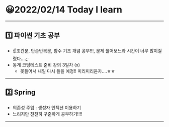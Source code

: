 # 😀2022/02/14 Today I learn
-------------------------
## 1️⃣ 파이썬 기초 공부
  * ☝️조건문, 단순반복문, 함수 기초 개념 공부!!!, 문제 풀어보느라 시간이 너무 많이걸렸다....;;
  * 동계 코딩테스트 준비 강의 3일차 (x)
    * 못들어서 내일 다시 들을 예정!! 미리미리듣자....ㅎㅎ
------------------------
## 2️⃣ Spring
  * 의존성 주입 : 생성자 인젝션 이용하기
  * 느리지만 천천히 꾸준하게 공부하기!!!!
----------------------------
